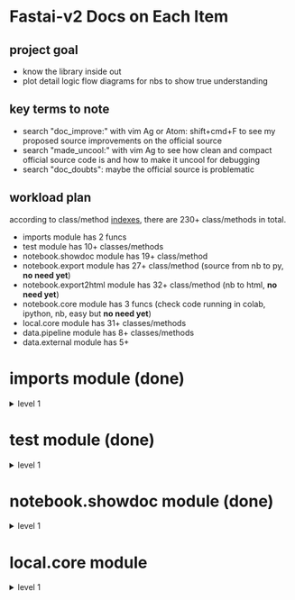 
# Fastai-v2 Docs on Each Item

## project goal
- know the library inside out
- plot detail logic flow diagrams for nbs to show true understanding

## key terms to note
- search "doc_improve:" with vim Ag or Atom: shift+cmd+F to see my proposed source improvements on the official source
- search "made_uncool:" with vim Ag to see how clean and compact official source code is and how to make it uncool for debugging
- search "doc_doubts": maybe the official source is problematic


## workload plan
according to class/method [indexes](https://github.com/fastai/fastai_docs/blob/master/dev/local/notebook/index.txt), there are 230+ class/methods in total.

- imports module has 2 funcs
- test module has 10+ classes/methods
- notebook.showdoc module has 19+ class/method
- notebook.export module has 27+ class/method (source from nb to py, **no need yet**)
- notebook.export2html module has 32+ class/method (nb to html, **no need yet**)
- notebook.core module has 3 funcs (check code running in colab, ipython, nb, easy but **no need yet**)
- local.core module has 31+ classes/methods
- data.pipeline module has 8+ classes/methods
- data.external module has 5+

# imports module (done)

<details><summary>level 1</summary>
<p>

### internals    
[imports.internals](https://github.com/EmbraceLife/fastai_treasures/blob/master/my_workstation/my-v2/imports.internals.py)  

  <details><summary>oneliner</summary>
  <p>
  see built-in python modules fully imported and partly imported for v2
  </p>
  </details>

### externals
[imports.externals](https://github.com/EmbraceLife/fastai_treasures/blob/master/my_workstation/my-v2/imports.externals.py)
<details><summary>oneliner</summary>
<p>
see external modules to be fully and partly imported for v2

</p>
</details>


### inspectors
[imports.inspectors](https://github.com/EmbraceLife/fastai_treasures/blob/master/my_workstation/my-v2/imports.inspectors.py)
<details><summary>oneliner</summary>
<p>
all the functions I used the most in pdb to inspect
</p>
</details>


### `equals` and `all_equal`
[imports.all_equal](https://github.com/EmbraceLife/fastai_treasures/blob/master/my_workstation/my-v2/imports.all_equal.py)
<details><summary>oneliner</summary>
<p>
`equals` can compare any type and `all_equal` can compare any type with same length and content

</p>
</details>


</p>
</details>


# test module (done)   

<details><summary>level 1</summary>
<p>

### `test_fail`    
[`test.test_fail`](https://github.com/EmbraceLife/fastai_treasures/blob/master/my_workstation/my-v2/test.test_fail.py)

<details><summary>oneliner</summary>
<p>
when an error/exception is unavoided, use test_fail to anticipate it
</p>
</details>

### `test`
[`test.test`](https://github.com/EmbraceLife/fastai_treasures/blob/master/my_workstation/my-v2/test.test.py)

<details><summary>oneliner</summary>
<p>
test on the use of a function to compare a and b
</p>
</details>

### `test_eq`
[`test.test_eq`](https://github.com/EmbraceLife/fastai_treasures/blob/master/my_workstation/my-v2/test.test_eq.py)
<details><summary>oneliner</summary>
<p>
test_eq = test with equals on a and b
</p>
</details>

### `test_ne`
[test.test_ne](https://github.com/EmbraceLife/fastai_treasures/blob/master/my_workstation/my-v2/test.test_ne.py)

<details><summary>oneliner</summary>
<p>
test_ne = test with nequals on a and b
</p>
</details>

### `is_close`, `test_close`    
[test.is_close, test.test_close](https://github.com/EmbraceLife/fastai_treasures/blob/master/my_workstation/my-v2/test.is_close.test_close.py)
<details><summary>oneliner</summary>
<p>
is_close = is `a` close enough to `b` within `eps`
test_close = to test `is_close` with `a`, `b` and `eps`
</p>
</details>

### `test_is`, `test_stdout`   
[test.test_is, test.test_stdout](https://github.com/EmbraceLife/fastai_treasures/blob/master/my_workstation/my-v2/test.test_is.test_stdout.py)
<details><summary>oneliner</summary>
<p>
test_is = test whether `a` is exactly `b`
test_stdout = to test whether `f()` has expected output
</p>
</details>

</p>
</details>


# notebook.showdoc module (done)  

<details><summary>level 1</summary>
<p>

### `is_enum`   
[notebook.showdoc.is_enum](https://github.com/EmbraceLife/fastai_treasures/blob/master/my_workstation/my-v2/notebook.showdoc.is_enum.py)

<details><summary>oneliner</summary>
<p>
is_enum = whether the cls is enum.Enum or enum.EnumMeta
</p>
</details>

### `_get_pytorch_index` and `add_pytorch_index`
[`notebook.showdoc._get_pytorch_index` and `add_pytorch_index`](https://github.com/EmbraceLife/fastai_treasures/blob/master/my_workstation/my-v2/notebook.showdoc.index.py)

<details><summary>oneliner</summary>
<p>

`_get_pytorch_index()` = show the indexes with all the pytorch functions/classes

`add_pytorch_index(func_name, url)` = add pytorch function html address onto the indexes

</p>
</details>

### `is_fastai_module`
[notebook.showdoc.is_fastai_module](https://github.com/EmbraceLife/fastai_treasures/blob/master/my_workstation/my-v2/notebook.showdoc.is_fastai_module.py)

<details><summary>oneliner</summary>
<p>
`is_fastai_module(name)` = Test if `name` is a fastai module.

</p>
</details>

### `doc_link`    
[notebook.showdoc.doc_link](https://github.com/EmbraceLife/fastai_treasures/blob/master/my_workstation/my-v2/notebook.showdoc.doc_link.py)

<details><summary>oneliner</summary>
<p>
`doc_link(name)` = Create link to documentation for `name`, but still strings only

</p>
</details>


### `add_doc_links`    
[notebook.showdoc.add_doc_links](https://github.com/EmbraceLife/fastai_treasures/blob/master/my_workstation/my-v2/notebook.showdoc.add_doc_links.py)

<details><summary>oneliner</summary>
<p>
add_doc_links(text) = add doc link to the text where a func/class appeared

</p>
</details>

### `get_function_source`
[notebook.showdoc.get_function_source](https://github.com/EmbraceLife/fastai_treasures/blob/master/my_workstation/my-v2/notebook.showdoc.get_function_source.py)

<details><summary>oneliner</summary>
<p>
get_function_source(func) = return the link to the func source online

</p>
</details>

### `get_source_link`
[notebook.showdoc.get_source_link](https://github.com/EmbraceLife/fastai_treasures/blob/master/my_workstation/my-v2/notebook.showdoc.get_source_link.py)

<details><summary>oneliner</summary>
<p>
get_source_link(func, local=False, is_name=None) =     

1. return the link to notebook at specific section for the `func`     

2. `func` can be a string or object     

3. local = True, gives your local link to the notebook     

</p>
</details>

### `source_link`
[notebook.showdoc.source_link](https://github.com/EmbraceLife/fastai_treasures/blob/master/my_workstation/my-v2/notebook.showdoc.source_link.py)

<details><summary>oneliner</summary>
<p>
source_link(func, is_name=None, disp=True) =

1. generate local nb link to func

2. func = a string or object

3. disp = True for link and False for string

without notebook, this is not useful.
</p>
</details>

### `type_repr`
[notebook.showdoc.type_repr](https://github.com/EmbraceLife/fastai_treasures/blob/master/my_workstation/my-v2/notebook.showdoc.type_repr.py)

<details><summary>oneliner</summary>
<p>
type_repr(t) = represent type while add links to it

</p>
</details>


### `show_doc`
[notebook.showdoc.show_doc](https://github.com/EmbraceLife/fastai_treasures/blob/master/my_workstation/my-v2/notebook.showdoc.show_doc.py)

<details><summary>oneliner</summary>
<p>
return the nice representation of docs and source link to nbview

personally this is most useful:

1. inline doc nice printed
2. html link to latest source and doc in nbreview
3. atom: shift+cmd+F => find the source code in my .py file to run and test


</p>
</details>

### `doc`
[notebook.showdoc.docs](https://github.com/EmbraceLife/fastai_treasures/blob/master/my_workstation/my-v2/notebook.showdoc.doc.py)

<details><summary>oneliner</summary>
<p>
doc(elt) = do `show_doc` and show detailed docs link in notebook

</p>
</details>

### the remaining funcs
The remaining ones seem not have widely usage yet.

</p>
</details>

# local.core module

<details><summary>level 1</summary>
<p>

### `newchk`    
[core.newchk](https://github.com/EmbraceLife/fastai_treasures/blob/master/my_workstation/my-v2/core.newchk.py)

<details><summary>oneliner</summary>
<p>
enable a class to create a new instance (normal) or return the input if the input is already an instance (new feature)   

</p>
</details>

<details><summary>picsum</summary>
<p>
<img src="https://github.com/EmbraceLife/fastai_treasures/blob/master/my_workstation/my-v2/images/core.newchk.png" alt="newchk" width="700"/>
</p>
</details>

### `patch`
[core.patch](https://github.com/EmbraceLife/fastai_treasures/blob/master/my_workstation/my-v2/core.patch.py)
<details><summary>oneliner</summary>
<p>
enable a function to add itself to the Class of its first parameter
</p>
</details>

<details><summary>picsum</summary>
<p>
<img src="https://github.com/EmbraceLife/fastai_treasures/blob/master/my_workstation/my-v2/images/core.patch.png" alt="patch" width="700"/>
</p>
</details>


### `chk`
[core.chk](https://github.com/EmbraceLife/fastai_treasures/blob/master/my_workstation/my-v2/core.chk.py)
<details><summary>oneliner</summary>
<p>

`@chk`

> enable a function to check on its parameters types automatically

> important note: f() run inside `typechecked()`

</p>
</details>

<details><summary>picsum</summary>
<p>

<img src="https://github.com/EmbraceLife/fastai_treasures/blob/master/my_workstation/my-v2/images/core.chk.png" alt="patch" width="700"/>
</p>
</details>


### `ls`
[core.ls](https://github.com/EmbraceLife/fastai_treasures/blob/master/my_workstation/my-v2/core.ls.py)
<details><summary>oneliner</summary>
<p>
enable a Path object with a new method to check its contents on the immediate level
</p>
</details>

### `tensor`
[core.tensor](https://github.com/EmbraceLife/fastai_treasures/blob/master/my_workstation/my-v2/core.tensor.py)
<details><summary>oneliner</summary>
<p>

put array-like, list, tuple, or just a few numbers into an tensor

> `tensor(x, *rest)` = return a tensor from many different types below

> `x` = scalar, tuple, list, array

> `rest` = a few numbers like (1,2,3)

</p>
</details>


### `tensor.ndim`
[core.tensor.ndim](https://github.com/EmbraceLife/fastai_treasures/blob/master/my_workstation/my-v2/core.tensor.ndim.py)
<details><summary>oneliner</summary>
<p>
add `ndim` as a property to any tensor object to return num of dimensions
</p>
</details>


### `add_docs`
[core.add_docs](https://github.com/EmbraceLife/fastai_treasures/blob/master/my_workstation/my-v2/core.add_docs.py)
<details><summary>oneliner</summary>
<p>
to add docs for Class and methods and report which has no docs yet
</p>
</details>


### `docs`
[core.docs](https://github.com/EmbraceLife/fastai_treasures/blob/master/my_workstation/my-v2/core.docs.py)
<details><summary>oneliner</summary>
<p>
to enable a Class to set up its docs (unfinished by official source yet)
</p>
</details>

### `custom_dir`, `GetAttr`
[core.custom_dir, core.GetAttr](https://github.com/EmbraceLife/fastai_treasures/blob/master/my_workstation/my-v2/core.getattr.py)
<details><summary>custom_dir</summary>
<p>
enable a subclass to take all its methods into its `__dir__` using `custom_dir`
</p>
</details>

<details><summary>GetAttr</summary>
<p>
access additional methods from `_xtra` using `__getattr__`
</p>
</details>


### `is_iter`
[core.is_iter](https://github.com/EmbraceLife/fastai_treasures/blob/master/my_workstation/my-v2/core.is_iter.py)
<details><summary>oneliner</summary>
<p>
to check anything is iterable or not, but Rank 0 tensors in PyTorch is not iterable
</p>
</details>


### `coll_repr`
[core.coll_repr](https://github.com/EmbraceLife/fastai_treasures/blob/master/my_workstation/my-v2/core.coll_repr.py)
<details><summary>oneliner</summary>
<p>
to print out a collection under 10 items
</p>
</details>


### `_listify`
[core._listify](https://github.com/EmbraceLife/fastai_treasures/blob/master/my_workstation/my-v2/core._listify.py)
<details><summary>oneliner</summary>
<p>
turn everything into a list
</p>
</details>


### `_mask2idxs`
[core._mask2idxs](https://github.com/EmbraceLife/fastai_treasures/blob/master/my_workstation/my-v2/core._mask2idxs.py)
<details><summary>oneliner</summary>
<p>
make indexes or binary indexes
</p>
</details>


### `L`
[core.L](https://github.com/EmbraceLife/fastai_treasures/blob/master/my_workstation/my-v2/core.L.py)
<details><summary>oneliner</summary>
<p>

> @newchk` = to make sure L(instance_L) returns the same instance

> `GetAttr` and `_xtra` = base class to steal methods of `list` to class `L`

> = get items into a list and assigned to self.items and self.default

> `use_list` = break a tensor into several

> `match` = match the length of items

> `__getitem__(self, idx)` = return individual values or L instance

> `__setitem__(self, idx, o)` = Set `idx` (can be list of indices, or mask, or int) items to `o`

> `sorted(self, key=None, reverse=False)` = return New `L` sorted by `key`. If key is str then use `attrgetter`. If key is int then use `itemgetter`."

> `def __len__(self): return len(self.items)`

> `def __delitem__(self, i): del(self.items[i])`

> `def __repr__(self): return f'{coll_repr(self)}'`

> `def __eq__(self,b): return all_equal(b,self)`

> `def __iter__(self): return (self[i] for i in range(len(self)))`

> `def __mul__ (a,b): return L(a.items*b)`

> `def __add__ (a,b): return L(a.items+_listify(b))`

> `def __radd__(a,b): return L(b)+a`

> `def __addi__(a,b): a.items += list(b); return a`

> `def mapped(self, f):    return L(map(f, self))`

> `def zipped(self):       return L(zip(*self))`

> `def itemgot(self, idx): return self.mapped(itemgetter(idx))`

> `def attrgot(self, k):   return self.mapped(lambda o:getattr(o,k,0))`

> `def tensored(self):     return self.mapped(tensor)`

> `def stack(self, dim=0): return torch.stack(list(self.tensored()), dim=dim)`

> `def cat  (self, dim=0): return torch.cat  (list(self.tensored()), dim=dim)`

</p>
</details>


### `defaults`
[core.defaults](https://github.com/EmbraceLife/fastai_treasures/blob/master/my_workstation/my-v2/core.defaults.py)
<details><summary>oneliner</summary>
<p>

> create a simple namespace for storing nested values

</p>
</details>

<details><summary>picsum</summary>
<p>

<img src="https://github.com/EmbraceLife/fastai_treasures/blob/master/my_workstation/my-v2/images/core.defaults.png" alt="defaults" width="700"/>

</p>
</details>

### `ifnone`
[core.ifnone](https://github.com/EmbraceLife/fastai_treasures/blob/master/my_workstation/my-v2/core.ifnone.py)
<details><summary>oneliner</summary>
<p>

`ifnone(a, b)`

> refactor b if a is None else a into a function

</p>
</details>


### `noop`, `noops`
[core.noop, core.noops](https://github.com/EmbraceLife/fastai_treasures/blob/master/my_workstation/my-v2/core.noop.noops.py)

<details><summary>oneliner</summary>
<p>

`noop(x=None, *args, **kwargs)`

> do nothing to `x`, just return it

`noops(self, x, *args, **kwargs)`

> do nothing to `x`, just return it.

> to be a method of any class, since it uses `self`

</p>
</details>

### `tuplify`
[core.tuplify](https://github.com/EmbraceLife/fastai_treasures/blob/master/my_workstation/my-v2/core.tuplify.py)

<details><summary>oneliner</summary>
<p>

`tuplify(o, use_list=False, match=None)`

> turn a `L` object into a tuple

> `use_list` to split a single tensor into a tuple of 3 tensors   

</p>
</details>

### `replicate`
[core.replicate](https://github.com/EmbraceLife/fastai_treasures/blob/master/my_workstation/my-v2/core.replicate.py)

<details><summary>oneliner</summary>
<p>

`replicate(item,match)`

> copy `item` `match` times into a tuple

> `item` = single value, list or tuple

</p>
</details>

### `uniqueify`
[core.uniqueify](https://github.com/EmbraceLife/fastai_treasures/blob/master/my_workstation/my-v2/core.uniqueify.py)

<details><summary>oneliner</summary>
<p>

`uniqueify(x, sort=False, bidir=False, start=None)`

> = return a unique list

> `x` = a list of values, duplicated, and not sorted

> `sort = True` = sort the unique list

> `bidir=True` = also return a dict where the unique list are the keys

> `start=None` = if not None, then add `start` on to the unique list

</p>
</details>

### `setify`
[core.setify](https://github.com/EmbraceLife/fastai_treasures/blob/master/my_workstation/my-v2/core.setify.py)

<details><summary>oneliner</summary>
<p>

> `setify(o)`

> = return o if o is a set

> = return a new set from `set(L(o))`

</p>
</details>

### `is_listy`
[core.is_listy](https://github.com/EmbraceLife/fastai_treasures/blob/master/my_workstation/my-v2/core.is_listy.py)

<details><summary>oneliner</summary>
<p>

> `is_listy(x)` = whether `x` is instance of tuple, list, L or slice

</p>
</details>

### `range_of`

[core.range_of](https://github.com/EmbraceLife/fastai_treasures/blob/master/my_workstation/my-v2/core.range_of.py)

<details><summary>oneliner</summary>
<p>

> `range_of(x)` = return a list of indexes for `x`

</p>
</details>

### `mask2idxs`
[core.mask2idxs](https://github.com/EmbraceLife/fastai_treasures/blob/master/my_workstation/my-v2/core.mask2idxs.py)

<details><summary>onelinear</summary>
<p>

>`mask2idxs(mask)` = turn mask into a list of idx/values as L object

>`mask` = tuple, list of values, strings, bools, even a tensor of list

>`mask` = can't be single value like 3, or (3), but (3,) or [3] works

</p>
</details>

### `apply`
[core.apply](https://github.com/EmbraceLife/fastai_treasures/blob/master/my_workstation/my-v2/core.apply.py)

<details><summary>oneliner</summary>
<p>

> `apply(func, x, *args, **kwargs)` = recursively apply func to `x`

> `func` = any func

> `x` = anything of a scalar, a list/tuple, or a dict

</p>
</details>

### `to_detach`
[core.to_detach](https://github.com/EmbraceLife/fastai_treasures/blob/master/my_workstation/my-v2/core.to_detach.py)

<details><summary>onelinear</summary>
<p>

> `to_detach(b, cpu=True)`

> = detach lists of tensors in `b `; put them on the CPU if `cpu=True`

</p>
</details>

### `to_half`, `to_float`
[core.to_half, core.to_float](https://github.com/EmbraceLife/fastai_treasures/blob/master/my_workstation/my-v2/core.to_half.to_float.py)

<details><summary>docs</summary>
<p>

> `to_half(b)` = Recursively map lists of float tensors in `b` to FP16

> `to_float(b)` = Recursively map lists of float tensors in `b` to float32

</p>
</details>

### `to_device`, `to_cpu`
[core.to_device, core.to_cpu](https://github.com/EmbraceLife/fastai_treasures/blob/master/my_workstation/my-v2/core.to_device.to_cpu.py)

<details><summary>docs</summary>
<p>

`to_device(b, device=defaults.device)`

> = Recursively put `b` on `device`, by default on gpu

`to_cpu(b)`

> = Recursively map lists of tensors in `b ` to the cpu

</p>
</details>

### `item_find`, `find_device`
[core.item_find, core.find_device](https://github.com/EmbraceLife/fastai_treasures/blob/master/my_workstation/my-v2/core.item_find.find_device.py)

<details><summary>docs</summary>
<p>

`item_find(x, idx=0)`

> = recursively dive deeper to get the idx-th item of x

> `x` = list of list or dict of dict

> `idx` = int as index working for list and dict, or not int for dict's key

> `idx` = user defined int works for the first level, lower levels controlled by default value 0


`find_device(b)`

> = Recursively search the device of `b`

> and `idx` from `item_find` is default 0 and not changeable

</p>
</details>

### `find_bs`
[core.find_bs](https://github.com/EmbraceLife/fastai_treasures/blob/master/my_workstation/my-v2/core.find_bs.py)

<details><summary>docs</summary>
<p>

`find_bs(b)`

> = Recursively search the batch size of `b`

> `b` = a batch of dataset

> batch_size = the shape[0] of first item of b recursively

</p>
</details>

### `compose`
[core.compose](https://github.com/EmbraceLife/fastai_treasures/blob/master/my_workstation/my-v2/core.compose.py)

<details><summary>docs</summary>
<p>

`compose(*funcs: Callable, order=None)`

> = wrap func around func by their positional order or specified order

> = arguments for `compose` and `funcs` can be properly passed onto

> = `L.sorted` handles with order

> = `compose()` itself run inside `@chk`, then `_inner()` will run after

> Note: how `order` are passed to `compose`

> Noet: and how `x`, `p` are passed onto `funcs`


</p>
</details>

### `mapper`

[core.mapper](https://github.com/EmbraceLife/fastai_treasures/blob/master/my_workstation/my-v2/core.mapper.py)

<details><summary>docs</summary>
<p>

`mapper(f)`

> = map a func onto every input of an collection

> mapper(f) is a lambda on its own

> mapper(f)(data) is how we use it

</p>
</details>

### `partialler`
[core.partialler](https://github.com/EmbraceLife/fastai_treasures/blob/master/my_workstation/my-v2/core.partialler.py)

<details><summary>docs</summary>
<p>

`partialler(f, *args, order=None, **kwargs)`

> = Like `functools.partial` but also copies over docstring"

> = also set `order` too

> = returns a args-specified function of `f`

</p>
</details>

### `sort_by_run`
[core.sort_by_run](https://github.com/EmbraceLife/fastai_treasures/blob/master/my_workstation/my-v2/core.sort_by_run.py)


<details><summary>docs</summary>
<p>


`sort_by_run(fs)`

> = rank funcs into a list based on their execution order

> logic:

    > `end` = index of `gs` which has `toward_end` attribute

    > `inp, res` = the full fs, and empty list

    > loop through all funcs, test which is the first func

    > get the first func into `res` the list

`_is_first(f, gs)`

> = whether `f` is the first func inside `gs`

> return False if `f.run_after` is an instance of any func in `gs`

> return False if `f` is an instance of the `g.run_before` from `gs`

> except two conditions above, `f` is the first func of `gs`

`_is_instance(f, gs)`

> = check if `f` is an instance of or exact the same to any `g` from `gs`

> if `g` is a type or func, then `f` == `g` makes True returned

> if `g` is a class, then `f` is an instance of `g` makes True returned


</p>
</details>

</p>
</details>
